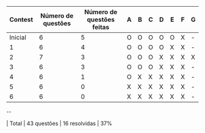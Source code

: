 | Contest | Número de questões | Número de questões feitas | A | B | C | D | E | F | G |
|---------|--------------------|---------------------------|---|---|---|---|---|---|---|
| Inicial |         6          |             5             | O | O | O | O | O | X | - |
|    1    |         6          |             4             | O | O | O | O | X | X | - |
|    2    |         7          |             3             | O | O | O | X | X | X | X |
|    3    |         6          |             3             | O | O | O | X | X | X | - |
|    4    |         6          |             1             | O | X | X | X | X | X | - |
|    5    |         6          |             0             | X | X | X | X | X | X | - |
|    6    |         6          |             0             | X | X | X | X | X | X | - |

--

| Total | 43 questões | 16 resolvidas | 37%
